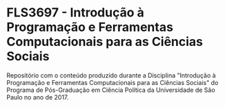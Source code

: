 # FLS3697 - Introdução à Programação e Ferramentas Computacionais para as Ciências Sociais

Repositório com o conteúdo produzido durante a Disciplina "Introdução à Programação e Ferramentas Computacionais para as Ciências Sociais" do Programa de Pós-Graduação em Ciência Política da Universidade de São Paulo no ano de 2017.
